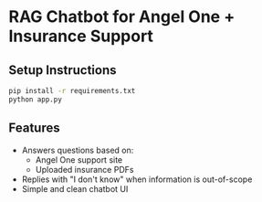 # RAG Chatbot for Angel One + Insurance Support

## Setup Instructions

```bash
pip install -r requirements.txt
python app.py
```

## Features

- Answers questions based on:
  - Angel One support site
  - Uploaded insurance PDFs
- Replies with "I don't know" when information is out-of-scope
- Simple and clean chatbot UI